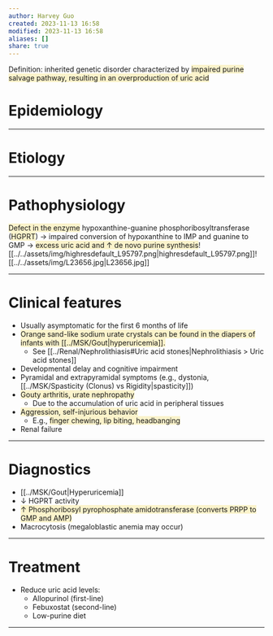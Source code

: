 ```yaml
---
author: Harvey Guo
created: 2023-11-13 16:58
modified: 2023-11-13 16:58
aliases: []
share: true
---
```

Definition: inherited genetic disorder characterized by <span style="background:rgba(240, 200, 0, 0.2)">impaired purine salvage pathway, resulting in an overproduction of uric acid</span>
# Epidemiology


---
# Etiology


---
# Pathophysiology
<span style="background:rgba(240, 200, 0, 0.2)">Defect in the enzyme</span> hypoxanthine-guanine phosphoribosyltransferase (<span style="background:rgba(240, 200, 0, 0.2)">HGPRT</span>) → impaired conversion of hypoxanthine to IMP and guanine to GMP → <span style="background:rgba(240, 200, 0, 0.2)">excess uric acid and ↑ de novo purine synthesis</span>![[../../assets/img/highresdefault_L95797.png|highresdefault_L95797.png]]![[../../assets/img/L23656.jpg|L23656.jpg]]

---
# Clinical features
- Usually asymptomatic for the first 6 months of life
- <span style="background:rgba(240, 200, 0, 0.2)">Orange sand-like sodium urate crystals can be found in the diapers of infants with [[../MSK/Gout|hyperuricemia]].</span>
	- See [[../Renal/Nephrolithiasis#Uric acid stones|Nephrolithiasis > Uric acid stones]]
- Developmental delay and cognitive impairment
- Pyramidal and extrapyramidal symptoms (e.g., dystonia, [[../MSK/Spasticity (Clonus) vs Rigidity|spasticity]])
- <span style="background:rgba(240, 200, 0, 0.2)">Gouty arthritis, urate nephropathy </span>
	- Due to the accumulation of uric acid in peripheral tissues
- <span style="background:rgba(240, 200, 0, 0.2)">Aggression, self-injurious behavior </span>
	- E.g., <span style="background:rgba(240, 200, 0, 0.2)">finger chewing, lip biting, headbanging</span>
- Renal failure

---
# Diagnostics
- [[../MSK/Gout|Hyperuricemia]]
- ↓ HGPRT activity
- <span style="background:rgba(240, 200, 0, 0.2)">↑ Phosphoribosyl pyrophosphate amidotransferase (converts PRPP to GMP and AMP)</span>
- Macrocytosis (megaloblastic anemia may occur)

---
# Treatment
- Reduce uric acid levels:
	- Allopurinol (first-line)
	- Febuxostat (second-line)
	- Low-purine diet

---
